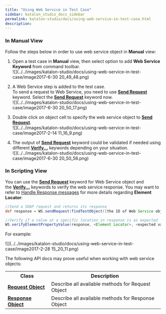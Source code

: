 ```yaml
---
title: "Using Web Service in Test Case" 
sidebar: katalon_studio_docs_sidebar
permalink: katalon-studio/docs/using-web-service-in-test-case.html 
description: 
---
```

### In Manual View

Follow the steps below in order to use web service object in **Manual** view:

1.  Open a test case in **Manual** view, then select option to add **Web Service Keyword** from command toolbar.  
    ![](../../images/katalon-studio/docs/using-web-service-in-test-case/image2017-6-30 20_49_48.png)  
      
    
2.  A Web Service step is added to the test case.   
    To send a request to Web Service, you need to use **[Send Request](https://docs.katalon.com/display/KD/%5BWS%5D+Send+Request)** keyword. Select the **[Send Request](https://docs.katalon.com/display/KD/%5BWS%5D+Send+Request)** keyword now.  
    ![](../../images/katalon-studio/docs/using-web-service-in-test-case/image2017-6-30 20_50_17.png)  
      
    
3.  Double click on object cell to specify the web service object to **[Send Request](https://docs.katalon.com/display/KD/%5BWS%5D+Send+Request)**.  
    ![](../../images/katalon-studio/docs/using-web-service-in-test-case/image2017-2-14 11_16_9.png)  
      
    
4.  The output of **[Send Request](https://docs.katalon.com/display/KD/%5BWS%5D+Send+Request)** keyword could be validated if needed using different **[Verify...](https://docs.katalon.com/display/KD/Web+Service)** keywords depending on your situation.  
    ![](../../images/katalon-studio/docs/using-web-service-in-test-case/image2017-6-30 20_50_56.png)

### In Scripting View

You can use the **[Send Request](https://docs.katalon.com/display/KD/%5BWS%5D+Send+Request)** keyword for Web Service object and the **[Verify...](https://docs.katalon.com/display/KD/Web+Service)** keywords to verify the web service response. You may want to refer to [Handle Response messages](#UsingWebServiceinTestCase-HandleResponsemessages) for more details regarding **Element Locator**:

```groovy
//Send a SOAP request and returns its response
def response = WS.sendRequest(findTestObject([the ID of Web Service object]))

//Verify if a value at a specific location in response is as expected
WS.verifyElementPropertyValue(response, <Element Locator>, <expected value>)
```

For example:

![](../../images/katalon-studio/docs/using-web-service-in-test-case/image2017-2-28 15_20_11.png)

The following API docs may prove useful when working with web service objects:

<table class="confluenceTable"><colgroup><col><col></colgroup><tbody><tr><th class="confluenceTh">Class</th><th class="confluenceTh">Description</th></tr><tr><td class="confluenceTd"><strong><a class="external-link" href="http://api-docs.katalon.com/studio/v4.6.0.2/api/com/kms/katalon/core/testobject/RequestObject.html" rel="nofollow">Request Object</a></strong></td><td class="confluenceTd">Describe all available methods for Request Object</td></tr><tr><td class="confluenceTd"><strong><a class="external-link" href="http://api-docs.katalon.com/studio/v4.6.0.2/api/com/kms/katalon/core/testobject/ResponseObject.html" rel="nofollow">Response Object</a></strong></td><td class="confluenceTd"><span>Describe all available methods for Response Object</span></td></tr></tbody></table>